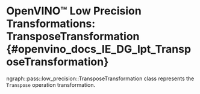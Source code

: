# OpenVINO™ Low Precision Transformations: TransposeTransformation {#openvino_docs_IE_DG_lpt_TransposeTransformation}

ngraph::pass::low_precision::TransposeTransformation class represents the `Transpose` operation transformation.
